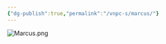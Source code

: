 ```yaml
---
{"dg-publish":true,"permalink":"/vnpc-s/marcus/"}
---
```


![Marcus.png](/img/user/Vaz%20Campaign/VImages/Marcus.png)

